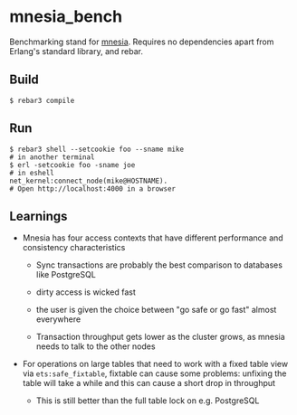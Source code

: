 mnesia_bench
=====

Benchmarking stand for [mnesia](https://www.erlang.org/doc/man/mnesia.html).
Requires no dependencies apart from Erlang's standard library, and rebar.


Build
-----

    $ rebar3 compile


Run
---

    $ rebar3 shell --setcookie foo --sname mike
    # in another terminal
    $ erl -setcookie foo -sname joe
    # in eshell
    net_kernel:connect_node(mike@HOSTNAME).
    # Open http://localhost:4000 in a browser


Learnings
---------

- Mnesia has four access contexts that have different performance and consistency characteristics

  - Sync transactions are probably the best comparison to databases like PostgreSQL

  - dirty access is wicked fast

  - the user is given the choice between "go safe or go fast" almost everywhere

  - Transaction throughput gets lower as the cluster grows, as mnesia needs to
    talk to the other nodes

- For operations on large tables that need to work with a fixed table view via
  `ets:safe_fixtable`, fixtable can cause some problems: unfixing the table
  will take a while and this can cause a short drop in throughput

  - This is still better than the full table lock on e.g. PostgreSQL
